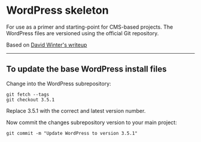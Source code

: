 # WordPress skeleton
For use as a primer and starting-point for CMS-based projects. The WordPress files are versioned using the official Git repository.

Based on [David Winter's writeup](http://davidwinter.me/articles/2012/04/09/install-and-manage-wordpress-with-git/)

---------------------------------------
## To update the base WordPress install files
Change into the WordPress subrepository:
```cd wp
git fetch --tags
git checkout 3.5.1
```

Replace 3.5.1 with the correct and latest version number.

Now commit the changes subrepository version to your main project:
```cd ..
git commit -m "Update WordPress to version 3.5.1"
```
